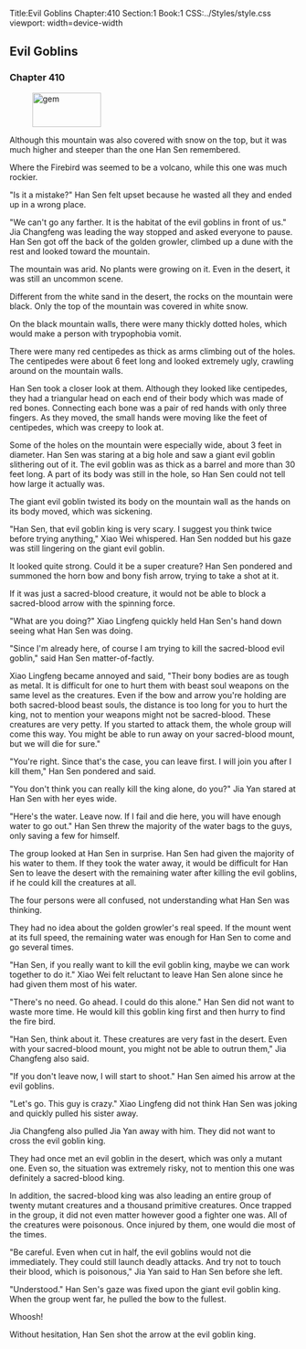Title:Evil Goblins 
Chapter:410 
Section:1 
Book:1 
CSS:../Styles/style.css 
viewport: width=device-width
  
## Evil Goblins
### Chapter 410
  
<figure>
	<img src="../Images/gem.gif" alt="gem" id="gem" width="120" height="60" />
</figure>
  

  
Although this mountain was also covered with snow on the top, but it was much higher and steeper than the one Han Sen remembered.

Where the Firebird was seemed to be a volcano, while this one was much rockier.

"Is it a mistake?" Han Sen felt upset because he wasted all they and ended up in a wrong place.

"We can't go any farther. It is the habitat of the evil goblins in front of us." Jia Changfeng was leading the way stopped and asked everyone to pause. Han Sen got off the back of the golden growler, climbed up a dune with the rest and looked toward the mountain.

The mountain was arid. No plants were growing on it. Even in the desert, it was still an uncommon scene.

Different from the white sand in the desert, the rocks on the mountain were black. Only the top of the mountain was covered in white snow.

On the black mountain walls, there were many thickly dotted holes, which would make a person with trypophobia vomit.

There were many red centipedes as thick as arms climbing out of the holes. The centipedes were about 6 feet long and looked extremely ugly, crawling around on the mountain walls.

Han Sen took a closer look at them. Although they looked like centipedes, they had a triangular head on each end of their body which was made of red bones. Connecting each bone was a pair of red hands with only three fingers. As they moved, the small hands were moving like the feet of centipedes, which was creepy to look at.

Some of the holes on the mountain were especially wide, about 3 feet in diameter. Han Sen was staring at a big hole and saw a giant evil goblin slithering out of it. The evil goblin was as thick as a barrel and more than 30 feet long. A part of its body was still in the hole, so Han Sen could not tell how large it actually was.

The giant evil goblin twisted its body on the mountain wall as the hands on its body moved, which was sickening.

"Han Sen, that evil goblin king is very scary. I suggest you think twice before trying anything," Xiao Wei whispered. Han Sen nodded but his gaze was still lingering on the giant evil goblin.

It looked quite strong. Could it be a super creature? Han Sen pondered and summoned the horn bow and bony fish arrow, trying to take a shot at it.

If it was just a sacred-blood creature, it would not be able to block a sacred-blood arrow with the spinning force.

"What are you doing?" Xiao Lingfeng quickly held Han Sen's hand down seeing what Han Sen was doing.

"Since I'm already here, of course I am trying to kill the sacred-blood evil goblin," said Han Sen matter-of-factly.

Xiao Lingfeng became annoyed and said, "Their bony bodies are as tough as metal. It is difficult for one to hurt them with beast soul weapons on the same level as the creatures. Even if the bow and arrow you're holding are both sacred-blood beast souls, the distance is too long for you to hurt the king, not to mention your weapons might not be sacred-blood. These creatures are very petty. If you started to attack them, the whole group will come this way. You might be able to run away on your sacred-blood mount, but we will die for sure."

"You're right. Since that's the case, you can leave first. I will join you after I kill them," Han Sen pondered and said.

"You don't think you can really kill the king alone, do you?" Jia Yan stared at Han Sen with her eyes wide.

"Here's the water. Leave now. If I fail and die here, you will have enough water to go out." Han Sen threw the majority of the water bags to the guys, only saving a few for himself.

The group looked at Han Sen in surprise. Han Sen had given the majority of his water to them. If they took the water away, it would be difficult for Han Sen to leave the desert with the remaining water after killing the evil goblins, if he could kill the creatures at all.

The four persons were all confused, not understanding what Han Sen was thinking.

They had no idea about the golden growler's real speed. If the mount went at its full speed, the remaining water was enough for Han Sen to come and go several times.

"Han Sen, if you really want to kill the evil goblin king, maybe we can work together to do it." Xiao Wei felt reluctant to leave Han Sen alone since he had given them most of his water.

"There's no need. Go ahead. I could do this alone." Han Sen did not want to waste more time. He would kill this goblin king first and then hurry to find the fire bird.

"Han Sen, think about it. These creatures are very fast in the desert. Even with your sacred-blood mount, you might not be able to outrun them," Jia Changfeng also said.

"If you don't leave now, I will start to shoot." Han Sen aimed his arrow at the evil goblins.

"Let's go. This guy is crazy." Xiao Lingfeng did not think Han Sen was joking and quickly pulled his sister away.

Jia Changfeng also pulled Jia Yan away with him. They did not want to cross the evil goblin king.

They had once met an evil goblin in the desert, which was only a mutant one. Even so, the situation was extremely risky, not to mention this one was definitely a sacred-blood king.

In addition, the sacred-blood king was also leading an entire group of twenty mutant creatures and a thousand primitive creatures. Once trapped in the group, it did not even matter however good a fighter one was. All of the creatures were poisonous. Once injured by them, one would die most of the times.

"Be careful. Even when cut in half, the evil goblins would not die immediately. They could still launch deadly attacks. And try not to touch their blood, which is poisonous," Jia Yan said to Han Sen before she left.

"Understood." Han Sen's gaze was fixed upon the giant evil goblin king. When the group went far, he pulled the bow to the fullest.

Whoosh!

Without hesitation, Han Sen shot the arrow at the evil goblin king.